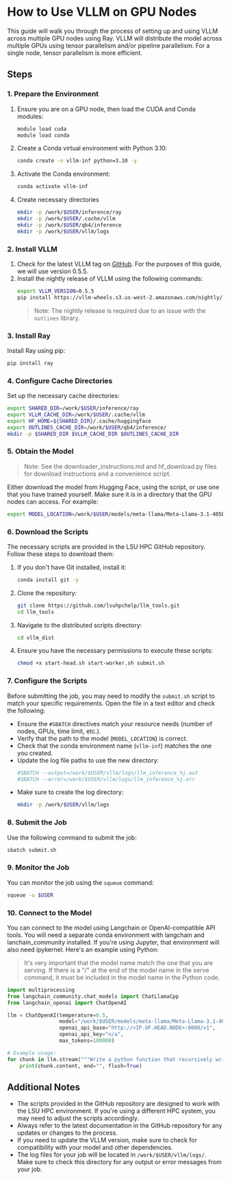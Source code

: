 # How to Use VLLM on GPU Nodes
This guide will walk you through the process of setting up and using VLLM across multiple GPU nodes using Ray. VLLM will distribute the model across multiple GPUs using tensor parallelism and/or pipeline parallelism. For a single node, tensor parallelism is more efficient.

## Steps

### 1. Prepare the Environment
1. Ensure you are on a GPU node, then load the CUDA and Conda modules:
   ```bash
   module load cuda
   module load conda
   ```
2. Create a Conda virtual environment with Python 3.10:
   ```bash
   conda create -n vllm-inf python=3.10 -y
   ```
3. Activate the Conda environment:
   ```bash
   conda activate vllm-inf
   ```
4. Create necessary directories
   ```bash
   mkdir -p /work/$USER/inference/ray
   mkdir -p /work/$USER/.cache/vllm
   mkdir -p /work/$USER/qb4/inference
   mkdir -p /work/$USER/vllm/logs
   ```

### 2. Install VLLM
1. Check for the latest VLLM tag on [GitHub](https://github.com/vllm-project/vllm). For the purposes of this guide, we will use version 0.5.5.
2. Install the nightly release of VLLM using the following commands:
   ```bash
   export VLLM_VERSION=0.5.5
   pip install https://vllm-wheels.s3.us-west-2.amazonaws.com/nightly/vllm-${VLLM_VERSION}-cp38-abi3-manylinux1_x86_64.whl
   ```
   > Note: The nightly release is required due to an issue with the `outlines` library.

### 3. Install Ray
Install Ray using pip:
```bash
pip install ray
```

### 4. Configure Cache Directories
Set up the necessary cache directories:
```bash
export SHARED_DIR=/work/$USER/inference/ray
export VLLM_CACHE_DIR=/work/$USER/.cache/vllm
export HF_HOME=${SHARED_DIR}/.cache/huggingface
export OUTLINES_CACHE_DIR=/work/$USER/qb4/inference/
mkdir -p $SHARED_DIR $VLLM_CACHE_DIR $OUTLINES_CACHE_DIR
```

### 5. Obtain the Model

> Note: See the downloader_instructions.md and hf_download.py files for download instructions and a convenience script.

Either download the model from Hugging Face, using the script, or use one that you have trained yourself. Make sure it is in a directory that the GPU nodes can access. For example:
```bash
export MODEL_LOCATION=/work/$USER/models/meta-llama/Meta-Llama-3.1-405B-Instruct
```

### 6. Download the Scripts
The necessary scripts are provided in the LSU HPC GitHub repository. Follow these steps to download them:

1. If you don't have Git installed, install it:
   ```bash
   conda install git -y
   ```

2. Clone the repository:
   ```bash
   git clone https://github.com/lsuhpchelp/llm_tools.git
   cd llm_tools
   ```

3. Navigate to the distributed scripts directory:
   ```bash
   cd vllm_dist
   ```

4. Ensure you have the necessary permissions to execute these scripts:
   ```bash
   chmod +x start-head.sh start-worker.sh submit.sh
   ```

### 7. Configure the Scripts
Before submitting the job, you may need to modify the `submit.sh` script to match your specific requirements. Open the file in a text editor and check the following:

- Ensure the `#SBATCH` directives match your resource needs (number of nodes, GPUs, time limit, etc.).
- Verify that the path to the model (`MODEL_LOCATION`) is correct.
- Check that the conda environment name (`vllm-inf`) matches the one you created.
- Update the log file paths to use the new directory:
  ```bash
  #SBATCH --output=/work/$USER/vllm/logs/llm_inference_%j.out
  #SBATCH --error=/work/$USER/vllm/logs/llm_inference_%j.err
  ```
- Make sure to create the log directory:
  ```bash
  mkdir -p /work/$USER/vllm/logs
  ```

### 8. Submit the Job
Use the following command to submit the job:
```bash
sbatch submit.sh
```

### 9. Monitor the Job
You can monitor the job using the `squeue` command:
```bash
squeue -u $USER
```

### 10. Connect to the Model
You can connect to the model using Langchain or OpenAI-compatible API tools. You will need a separate conda environment with langchain and lanchain_community installed. If you're using Jupyter, that environment will also need ipykernel. Here's an example using Python:

> It's very important that the model name match the one that you are serving. If there is a "/" at the end of the model name in the serve command, it must be included in the model name in the Python code.

```python
import multiprocessing
from langchain_community.chat_models import ChatLlamaCpp
from langchain_openai import ChatOpenAI

llm = ChatOpenAI(temperature=0.5,
                 model="/work/$USER/models/meta-llama/Meta-Llama-3.1-405B-Instruct", 
                 openai_api_base="http://<IP.OF.HEAD.NODE>:8000/v1", 
                 openai_api_key="n/a",
                 max_tokens=100000)

# Example usage:
for chunk in llm.stream("""Write a python function that recursively writes new python functions."""):
    print(chunk.content, end="", flush=True)
```



## Additional Notes
- The scripts provided in the GitHub repository are designed to work with the LSU HPC environment. If you're using a different HPC system, you may need to adjust the scripts accordingly.
- Always refer to the latest documentation in the GitHub repository for any updates or changes to the process.
- If you need to update the VLLM version, make sure to check for compatibility with your model and other dependencies.
- The log files for your job will be located in `/work/$USER/vllm/logs/`. Make sure to check this directory for any output or error messages from your job.
